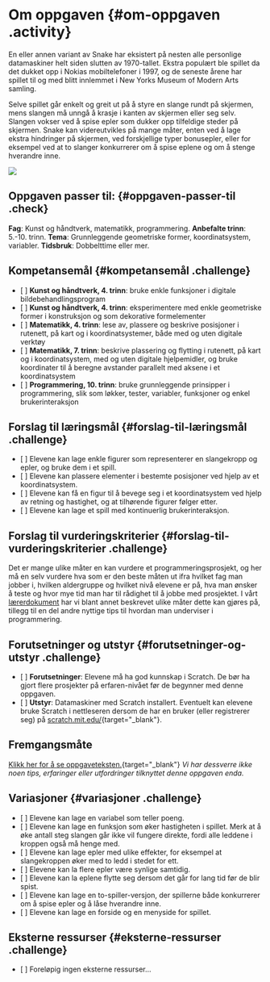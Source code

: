 # Om oppgaven {#om-oppgaven .activity}

En eller annen variant av Snake har eksistert på nesten alle personlige
datamaskiner helt siden slutten av 1970-tallet. Ekstra populært ble
spillet da det dukket opp i Nokias mobiltelefoner i 1997, og de seneste
årene har spillet til og med blitt innlemmet i New Yorks Museum of
Modern Arts samling.

Selve spillet går enkelt og greit ut på å styre en slange rundt på
skjermen, mens slangen må unngå å krasje i kanten av skjermen eller seg
selv. Slangen vokser ved å spise epler som dukker opp tilfeldige steder
på skjermen. Snake kan videreutvikles på mange måter, enten ved å lage
ekstra hindringer på skjermen, ved forskjellige typer bonusepler, eller
for eksempel ved at to slanger konkurrerer om å spise eplene og om å
stenge hverandre inne.

![](snake.png)

## Oppgaven passer til: {#oppgaven-passer-til .check}

**Fag**: Kunst og håndtverk, matematikk, programmering. **Anbefalte
trinn**: 5.-10. trinn. **Tema**: Grunnleggende geometriske former,
koordinatsystem, variabler. **Tidsbruk**: Dobbelttime eller mer.

## Kompetansemål {#kompetansemål .challenge}

-   \[ \] **Kunst og håndtverk, 4. trinn**: bruke enkle funksjoner i
    digitale bildebehandlingsprogram
-   \[ \] **Kunst og håndtverk, 4. trinn**: eksperimentere med enkle
    geometriske former i konstruksjon og som dekorative formelementer
-   \[ \] **Matematikk, 4. trinn**: lese av, plassere og beskrive
    posisjoner i rutenett, på kart og i koordinatsystemer, både med og
    uten digitale verktøy
-   \[ \] **Matematikk, 7. trinn**: beskrive plassering og flytting i
    rutenett, på kart og i koordinatsystem, med og uten digitale
    hjelpemidler, og bruke koordinater til å beregne avstander parallelt
    med aksene i et koordinatsystem
-   \[ \] **Programmering, 10. trinn**: bruke grunnleggende prinsipper i
    programmering, slik som løkker, tester, variabler, funksjoner og
    enkel brukerinteraksjon

## Forslag til læringsmål {#forslag-til-læringsmål .challenge}

-   \[ \] Elevene kan lage enkle figurer som representerer en
    slangekropp og epler, og bruke dem i et spill.
-   \[ \] Elevene kan plassere elementer i bestemte posisjoner ved hjelp
    av et koordinatsystem.
-   \[ \] Elevene kan få en figur til å bevege seg i et koordinatsystem
    ved hjelp av retning og hastighet, og at tilhørende figurer følger
    etter.
-   \[ \] Elevene kan lage et spill med kontinuerlig brukerinteraksjon.

## Forslag til vurderingskriterier {#forslag-til-vurderingskriterier .challenge}

Det er mange ulike måter en kan vurdere et programmeringsprosjekt, og
her må en selv vurdere hva som er den beste måten ut ifra hvilket fag
man jobber i, hvilken aldergruppe og hvilket nivå elevene er på, hva man
ønsker å teste og hvor mye tid man har til rådighet til å jobbe med
prosjektet. I vårt
[lærerdokument](../../pages/hvordan_bruke_lærerveiledning.html) har vi
blant annet beskrevet ulike måter dette kan gjøres på, tillegg til en
del andre nyttige tips til hvordan man underviser i programmering.

## Forutsetninger og utstyr {#forutsetninger-og-utstyr .challenge}

-   \[ \] **Forutsetninger**: Elevene må ha god kunnskap i Scratch. De
    bør ha gjort flere prosjekter på erfaren-nivået før de begynner med
    denne oppgaven.
-   \[ \] **Utstyr**: Datamaskiner med Scratch installert. Eventuelt kan
    elevene bruke Scratch i nettleseren dersom de har en bruker (eller
    registrerer seg) på
    [scratch.mit.edu/](http://scratch.mit.edu/){target="_blank"}.

## Fremgangsmåte

[Klikk her for å se
oppgaveteksten.](../snake/snake.html){target="_blank"} *Vi har dessverre
ikke noen tips, erfaringer eller utfordringer tilknyttet denne oppgaven
enda.*

## Variasjoner {#variasjoner .challenge}

-   \[ \] Elevene kan lage en variabel som teller poeng.
-   \[ \] Elevene kan lage en funksjon som øker hastigheten i spillet.
    Merk at å øke antall steg slangen går ikke vil fungere direkte,
    fordi alle leddene i kroppen også må henge med.
-   \[ \] Elevene kan lage epler med ulike effekter, for eksempel at
    slangekroppen øker med to ledd i stedet for ett.
-   \[ \] Elevene kan la flere epler være synlige samtidig.
-   \[ \] Elevene kan la eplene flytte seg dersom det går for lang tid
    før de blir spist.
-   \[ \] Elevene kan lage en to-spiller-versjon, der spillerne både
    konkurrerer om å spise epler og å låse hverandre inne.
-   \[ \] Elevene kan lage en forside og en menyside for spillet.

## Eksterne ressurser {#eksterne-ressurser .challenge}

-   \[ \] Foreløpig ingen eksterne ressurser...

